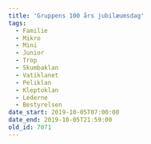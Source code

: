 ```yaml
---
title: 'Gruppens 100 års jubilæumsdag'
tags:
  - Familie
  - Mikro
  - Mini
  - Junior
  - Trop
  - Skumbaklan
  - Vatiklanet
  - Peliklan
  - Kleptoklan
  - Lederne
  - Bestyrelsen
date_start: 2019-10-05T07:00:00
date_end: 2019-10-05T21:59:00
old_id: 7071
---
```

